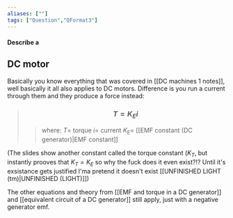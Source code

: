 ```yaml
---
aliases: [""]
tags: ["Question","QFormat3"]
---
```


#### Describe a
## DC motor
Basically you know everything that was covered in [[DC machines 1 notes]], well basically it all also applies to DC motors. Difference is you run a current through them and they produce a force instead:

> ### $$ T = K_{E} i $$ 
>> where:
>> $T=$ torque 
>> $i=$ current
>> $K_{E}=$ [[EMF constant (DC generator)|EMF constant]]

(The slides show another constant called the torque constant ($K_{T}$, but instantly prooves that $K_{T}=K_{E}$ so why the fuck does it even exist?!? Until it's exsistance gets justified I'ma pretend it doesn't exist [[UNFINISHED LIGHT (tm)|UNFINISHED (LIGHT)]])

The other equations and theory from [[EMF and torque in a DC generator]] and [[equivalent circuit of a DC generator]] still apply, just with a negative generator emf.